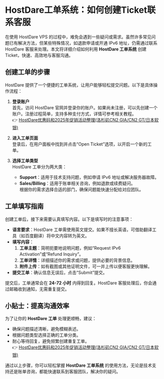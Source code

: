 # HostDare工单系统：如何创建Ticket联系客服

在使用 HostDare VPS 的过程中，难免会遇到一些疑问或需求。虽然许多常见问题已有解决方法，但某些特殊情况，如退款申请或开通 IPv6 地址，仍需通过联系 HostDare 客服来处理。本文将详细介绍如何利用 **HostDare 工单系统** 创建 Ticket，快速、高效地与客服沟通。

## 创建工单的步骤

HostDare 提供了一个便捷的工单系统，让用户能够轻松提交问题。以下是具体操作流程：

1. **登录账户**  
   首先，访问 HostDare 官网并登录你的账户。如果尚未注册，可以先创建一个账户。注册过程简单，支持多种支付方式，详情可参考相关教程。  
   👉 [HostDare优惠码和2025年促销活动整理(洛杉矶CN2 GIA/CN2 GT/日本软银)](https://bit.ly/hostdare)

2. **进入工单页面**  
   登录后，在用户面板中找到并点击“Open Ticket”选项，以开启一个新的工单。

3. **选择工单类型**  
   HostDare 工单分为两大类：  
   - **Support**：适用于技术支持问题，例如申请 IPv6 地址或解决服务器故障。  
   - **Sales/Billing**：适用于账单相关咨询，例如退款或续费疑问。  
   根据你的需求选择合适的部门，确保问题能快速分配给对应团队。

## 工单填写指南

创建工单后，接下来需要认真填写内容。以下是填写时的注意事项：

- **语言要求**：HostDare 工单需使用英文提交。如果不擅长英语，可借助翻译工具（如百度翻译）将中文内容转为英文。  
- **填写内容**：  
  1. **工单主题**：简明扼要地说明问题，例如“Request IPv6 Activation”或“Refund Inquiry”。  
  2. **工单详情**：详细描述你的需求或问题，提供必要的背景信息。  
  3. **附件上传**：如有截图或其他证明文件，可一并上传以便客服更快理解。  
- **提交工单**：确认信息无误后，点击“Submit”提交。

提交后，工单通常会在 **24-72 小时** 内得到回复。HostDare 客服处理后，你会通过邮箱收到通知，无需重复提交。

## 小贴士：提高沟通效率

为了让你的 **HostDare 工单** 处理更顺畅，建议：  
- 确保问题描述清晰，避免模糊表述。  
- 根据问题类型选择正确的工单分类。  
- 耐心等待回复，避免频繁创建重复工单。  
   👉 [HostDare优惠码和2025年促销活动整理(洛杉矶CN2 GIA/CN2 GT/日本软银)](https://bit.ly/hostdare)

通过以上步骤，你可以轻松掌握 **HostDare 工单系统** 的使用方法，无论是技术支持还是账单咨询，都能快速联系到客服团队，解决你的疑问。
